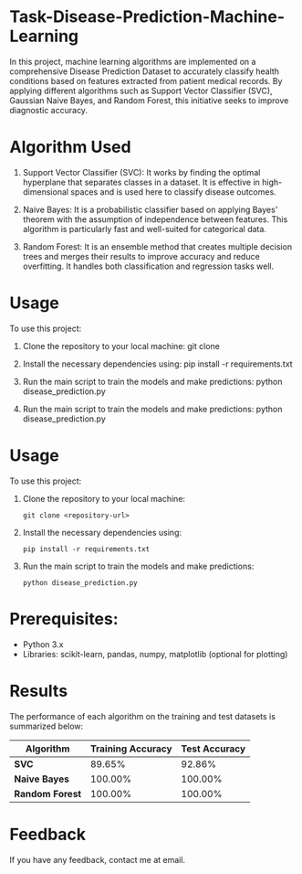 # Task-Disease-Prediction-Machine-Learning
 In this project, machine learning algorithms are implemented on a comprehensive Disease Prediction Dataset to accurately classify health conditions based on features extracted from patient medical records. By applying different algorithms such as Support Vector Classifier (SVC), Gaussian Naive Bayes, and Random Forest, this initiative seeks to improve diagnostic accuracy.
 # Algorithm Used
 1. Support Vector Classifier (SVC):
It works by finding the optimal hyperplane that separates classes in a dataset. It is effective in high-dimensional spaces and is used here to classify disease outcomes.

2.  Naive Bayes:
It is a probabilistic classifier based on applying Bayes' theorem with the assumption of independence between features. This algorithm is particularly fast and well-suited for categorical data.

3. Random Forest:
It is an ensemble method that creates multiple decision trees and merges their results to improve accuracy and reduce overfitting. It handles both classification and regression tasks well.

# Usage
To use this project:
1. Clone the repository to your local machine:
git clone <repository-url>

2. Install the necessary dependencies using:
pip install -r requirements.txt

3. Run the main script to train the models and make predictions:
python disease_prediction.py

4. Run the main script to train the models and make predictions:
python disease_prediction.py

# Usage
To use this project:

1. Clone the repository to your local machine:
    ```
    git clone <repository-url>
    ```
2. Install the necessary dependencies using:
    ```
    pip install -r requirements.txt
    ```
3. Run the main script to train the models and make predictions:
    ```
    python disease_prediction.py
    ```
# Prerequisites:
- Python 3.x
- Libraries: scikit-learn, pandas, numpy, matplotlib (optional for plotting)

# Results

The performance of each algorithm on the training and test datasets is summarized below:

| Algorithm               | Training Accuracy | Test Accuracy   |
|-------------------------|-------------------|-----------------|
| **SVC**                 | 89.65%            | 92.86%          |
| **Naive Bayes**          | 100.00%           | 100.00%         |
| **Random Forest**        | 100.00%           | 100.00%         |

# Feedback
If you have any feedback, contact me at email.

